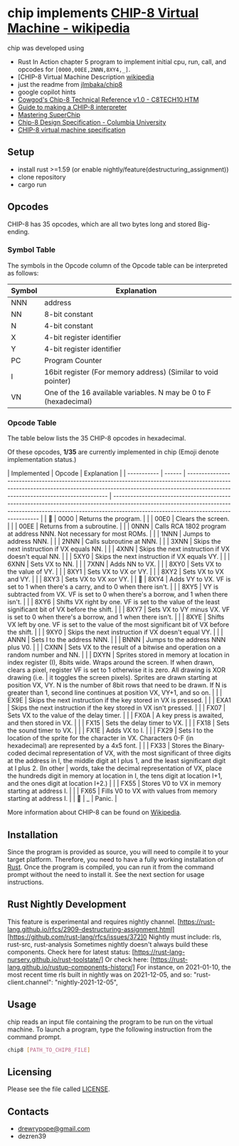 # chip implements [CHIP-8 Virtual Machine - wikipedia](https://en.wikipedia.org/wiki/CHIP-8#Virtual_machine_description)

chip was developed using

- Rust In Action chapter 5 program to implement initial cpu, run, call, and opcodes for `[0000,00EE,2NNN,8XY4,_]`.
- [CHIP-8 Virtual Machine Description [wikipedia](https://en.wikipedia.org/wiki/CHIP-8#Virtual_machine_description)
- just the readme from [jlmbaka/chip8](https://github.com/jlmbaka/chip8)
- google copilot hints
- [Cowgod's Chip-8 Technical Reference v1.0 - C8TECH10.HTM](http://devernay.free.fr/hacks/chip8/C8TECH10.HTM)
- [Guide to making a CHIP-8 interpreter](https://tobiasvl.github.io/blog/write-a-chip-8-emulator/)
- [Mastering SuperChip](http://johnearnest.github.io/Octo/docs/SuperChip.html)
- [Chip-8 Design Specification - Columbia University](http://www.cs.columbia.edu/~sedwards/classes/2016/4840-spring/designs/Chip8.pdf)
- [CHIP-8 virtual machine specification](https://tonisagrista.com/blog/2021/chip8-spec/)
## Setup

- install rust >=1.59 (or enable nightly/feature(destructuring_assignment))
- clone repository
- cargo run

## Opcodes

CHIP-8 has 35 opcodes, which are all two bytes long and stored Big-ending.

### Symbol Table

The symbols in the Opcode column of the Opcode table can be interpreted as follows:

| Symbol | Explanation                                                      |
| ------ | ---------------------------------------------------------------- |
| NNN    | address                                                          |
| NN     | 8-bit constant                                                   |
| N      | 4-bit constant                                                   |
| X      | 4-bit register identifier                                        |
| Y      | 4-bit register identifier                                        |
| PC     | Program Counter                                                  |
| I      | 16bit register (For memory address) (Similar to void pointer)    |
| VN     | One of the 16 available variables. N may be 0 to F (hexadecimal) |

### Opcode Table

The table below lists the 35 CHIP-8 opcodes in hexadecimal.

Of these opcodes, **1/35** are currently implemented in chip
(Emoji denote implementation status.)

| Implemented | Opcode | Explanation                                                                                                                                                                                                    |
| ----------- | ------ | -------------------------------------------------------------------------------------------------------------------------------------------------------------------------------------------------------------- | ---------------------------------------------------------------------------------------------------------------------------------------------------------------------------------------------------------------- |
| 🌱          | 0000   | Returns the program.                                                                                                                                                                                           |
|             | 00E0   | Clears the screen.                                                                                                                                                                                             |
|             | 00EE   | Returns from a subroutine.                                                                                                                                                                                     |
|             | 0NNN   | Calls RCA 1802 program at address NNN. Not necessary for most ROMs.                                                                                                                                            |
|             | 1NNN   | Jumps to address NNN.                                                                                                                                                                                          |
|             | 2NNN   | Calls subroutine at NNN.                                                                                                                                                                                       |
|             | 3XNN   | Skips the next instruction if VX equals NN.                                                                                                                                                                    |
|             | 4XNN   | Skips the next instruction if VX doesn't equal NN.                                                                                                                                                             |
|             | 5XY0   | Skips the next instruction if VX equals VY.                                                                                                                                                                    |
|             | 6XNN   | Sets VX to NN.                                                                                                                                                                                                 |
|             | 7XNN   | Adds NN to VX.                                                                                                                                                                                                 |
|             | 8XY0   | Sets VX to the value of VY.                                                                                                                                                                                    |
|             | 8XY1   | Sets VX to VX or VY.                                                                                                                                                                                           |
|             | 8XY2   | Sets VX to VX and VY.                                                                                                                                                                                          |
|             | 8XY3   | Sets VX to VX xor VY.                                                                                                                                                                                          |
| 🌱          | 8XY4   | Adds VY to VX. VF is set to 1 when there's a carry, and to 0 when there isn't.                                                                                                                                 |
|             | 8XY5   | VY is subtracted from VX. VF is set to 0 when there's a borrow, and 1 when there isn't.                                                                                                                        |
|             | 8XY6   | Shifts VX right by one. VF is set to the value of the least significant bit of VX before the shift.                                                                                                            |
|             | 8XY7   | Sets VX to VY minus VX. VF is set to 0 when there's a borrow, and 1 when there isn't.                                                                                                                          |
|             | 8XYE   | Shifts VX left by one. VF is set to the value of the most significant bit of VX before the shift.                                                                                                              |
|             | 9XY0   | Skips the next instruction if VX doesn't equal VY.                                                                                                                                                             |
|             | ANNN   | Sets I to the address NNN.                                                                                                                                                                                     |
|             | BNNN   | Jumps to the address NNN plus V0.                                                                                                                                                                              |
|             | CXNN   | Sets VX to the result of a bitwise and operation on a random number and NN.                                                                                                                                    |
|             | DXYN   | Sprites stored in memory at location in index register (I), 8bits wide. Wraps around the screen. If when drawn, clears a pixel, register VF is set to 1 otherwise it is zero. All drawing is XOR drawing (i.e. | it toggles the screen pixels). Sprites are drawn starting at position VX, VY. N is the number of 8bit rows that need to be drawn. If N is greater than 1, second line continues at position VX, VY+1, and so on. |
|             | EX9E   | Skips the next instruction if the key stored in VX is pressed.                                                                                                                                                 |
|             | EXA1   | Skips the next instruction if the key stored in VX isn't pressed.                                                                                                                                              |
|             | FX07   | Sets VX to the value of the delay timer.                                                                                                                                                                       |
|             | FX0A   | A key press is awaited, and then stored in VX.                                                                                                                                                                 |
|             | FX15   | Sets the delay timer to VX.                                                                                                                                                                                    |
|             | FX18   | Sets the sound timer to VX.                                                                                                                                                                                    |
|             | FX1E   | Adds VX to I.</sup>                                                                                                                                                                                            |
|             | FX29   | Sets I to the location of the sprite for the character in VX. Characters 0-F (in hexadecimal) are represented by a 4x5 font.                                                                                   |
|             | FX33   | Stores the Binary-coded decimal representation of VX, with the most significant of three digits at the address in I, the middle digit at I plus 1, and the least significant digit at I plus 2. (In other      | words, take the decimal representation of VX, place the hundreds digit in memory at location in I, the tens digit at location I+1, and the ones digit at location I+2.)                                          |
|             | FX55   | Stores V0 to VX in memory starting at address I.</sup>                                                                                                                                                         |
|             | FX65   | Fills V0 to VX with values from memory starting at address I.</sup>                                                                                                                                            |
| 🌱          | \_     | Panic.                                                                                                                                                                                                         |

More information about CHIP-8 can be found on [Wikipedia](https://en.wikipedia.org/wiki/CHIP-8).

## Installation

Since the program is provided as source, you will need to compile it to your target platform. Therefore, you need to have a fully working installation of [Rust](http://www.rust-lang.org/). Once the program is compiled, you can run it from the command prompt without the need to install it. See the next section for usage instructions.

## Rust Nightly Development

This feature is experimental and requires nightly channel.
[https://rust-lang.github.io/rfcs/2909-destructuring-assignment.html]
[https://github.com/rust-lang/rfcs/issues/372]0
Nightly must include: rls, rust-src, rust-analysis
Sometimes nightly doesn't always build these components.
Check here for latest status: [https://rust-lang-nursery.github.io/rust-toolstate/]
Or check here: [https://rust-lang.github.io/rustup-components-history/]
For instance, on 2021-01-10, the most recent time rls built in nightly was on 2021-12-05, and so:
"rust-client.channel": "nightly-2021-12-05",

## Usage

chip reads an input file containing the program to be run on the virtual machine.
To launch a program, type the following instruction from the command prompt.

```bash
chip8 [PATH_TO_CHIP8_FILE]
```

## Licensing

Please see the file called [LICENSE](LICENSE.md).

## Contacts

- drewrypope@gmail.com
- dezren39
